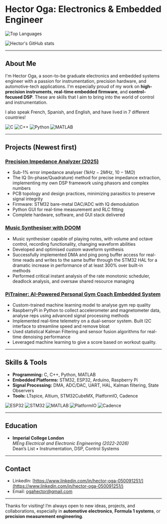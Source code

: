 # Hector Oga: Electronics & Embedded Engineer

<!-- ![GitHub followers](https://img.shields.io/github/followers/ogahector?label=Followers&logo=github&style=for-the-badge) -->

![Top Languages](https://github-readme-stats.vercel.app/api/top-langs/?username=ogahector&layout=compact&theme=dark)

![Hector's GitHub stats](https://github-readme-stats.vercel.app/api?username=ogahector&show_icons=true&theme=radical&hide_rank=true&hide=issues,stars)

---

## About Me

I'm Hector Oga, a soon-to-be graduate electronics and embedded systems engineer with a passion for instrumentation, precision hardware, and automotive-tech applications. I'm especially proud of my work on **high-precision instruments**, **real-time embedded firmware**, and **control-focused DSP**. These are skills that I aim to bring into the world of control and instrumentation.

I also speak French, Spanish, and English, and have lived in 7 different countries!

![C](https://img.shields.io/badge/C-00599C?style=for-the-badge&logo=c&logoColor=white)
![C++](https://img.shields.io/badge/C%2B%2B-00599C?style=for-the-badge&logo=c%2B%2B&logoColor=white)
![Python](https://img.shields.io/badge/Python-FFD43B?style=for-the-badge&logo=python&logoColor=blue)
![MATLAB](https://img.shields.io/badge/MATLAB-%230079C1?style=for-the-badge&logo=Mathworks&logoColor=white)

---

## Projects (Newest first)

### [Precision Impedance Analyzer (2025)](https://github.com/ogahector/complex_Z_meter)

- Sub-1% error impedance analyser ($1kHz - 2 MHz$, $10 - 1M\Omega$)
- The IQ (In-phase/Quadrature) method for precise impedance extraction, implementing my own DSP framework using phasors and complex numbers
- PCB topology and design practices, minimizing parasitics to preserve signal integrity
- Firmware: STM32 bare-metal DAC/ADC with IQ demodulation
- Python GUI for real-time measurement and RLC fitting
- Complete hardware, software, and GUI stack delivered

### [Music Synthesiser with DOOM](https://github.com/ogahector/synth_player)

- Music synthesiser capable of playing notes, with volume and octave control, recording functionality, changing waveform abilities
- Developed and optimised custom waveform synthesis
- Successfully implemented DMA and ping pong buffer access for real-time reads and writes to the same buffer through the STM32 HAL for a dramatic increase in performance of at least 300% over built-in methods
- Performed critical instant analysis of the rate monotonic scheduler, deadlock analysis, and oversaw shared resource managing

### [PiTrainer: AI-Powered Personal Gym Coach Embedded System](https://github.com/lolzio5/PiTrainer)

- Custom-trained machine learning model to analyse gym rep quality
- RaspberryPi in Python to collect accelerometer and magnetometer data, analyse reps using advanced signal processing methods
- Implemented real-time telemetry on a dual-sensor system. Built I2C interface to streamline speed and remove bloat
- Used statistical Kalman Filtering and sensor fusion algorithms for real-time denoising performance
- Leveraged machine learning to give a score based on workout quality.

---

## Skills & Tools

- **Programming:** C, C++, Python, MATLAB
- **Embedded Platforms:** STM32, ESP32, Arduino, Raspberry Pi
- **Signal Processing:** DMA, ADC/DAC, UART, HAL, Kalman filtering, State Observers
- **Tools:** LTspice, Altium, STM32CubeMX, PlatformIO, Cadence

![ESP32](https://img.shields.io/badge/ESP32-E7352C?style=for-the-badge&logo=espressif&logoColor=white)
![STM32](https://img.shields.io/badge/STM32-03234B?style=for-the-badge&logo=STMicroelectronics&logoColor=white)
![MATLAB](https://img.shields.io/badge/MATLAB-%230079C1?style=for-the-badge&logo=MATLAB&logoColor=white)
![PlatformIO](https://img.shields.io/badge/PlatformIO-%23FFA500?style=for-the-badge&logo=PlatformIO&logoColor=white)
![Cadence](https://img.shields.io/badge/Cadence-%23FF0000?style=for-the-badge&logo=Cadence&logoColor=red)

---

## Education

- **Imperial College London**  
  *MEng Electrical and Electronic Engineering (2022-2026)*  
  Dean’s List • Instrumentation, DSP, Control Systems

---

## Contact

- LinkedIn: [https://www.linkedin.com/in/hector-oga-050091251/](https://www.linkedin.com/in/hector-oga-050091251/)
- Email: [ogahector@gmail.com](ogahector@gmail.com)

---

Thanks for visiting! I’m always open to new ideas, projects, and collaborations, especially in **automotive electronics**, **Formula 1 systems**, or **precision measurement engineering**.
